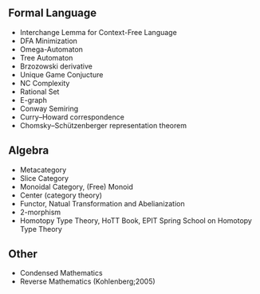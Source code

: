 
## Formal Language

- Interchange Lemma for Context-Free Language
- DFA Minimization
- Omega-Automaton
- Tree Automaton
- Brzozowski derivative
- Unique Game Conjucture
- NC Complexity
- Rational Set
- E-graph
- Conway Semiring
- Curry–Howard correspondence
- Chomsky–Schützenberger representation theorem

## Algebra

- Metacategory 
- Slice Category
- Monoidal Category, (Free) Monoid
- Center (category theory)
- Functor, Natual Transformation and Abelianization
- 2-morphism
- Homotopy Type Theory, HoTT Book, EPIT Spring School on Homotopy Type Theory

## Other

- Condensed Mathematics
- Reverse Mathematics (Kohlenberg;2005)
